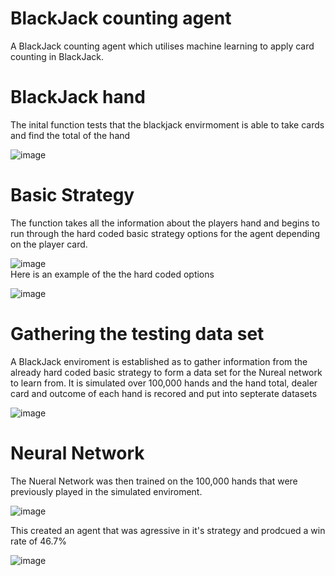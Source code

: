 # BlackJack counting agent

A BlackJack counting agent which utilises machine learning to apply card counting in BlackJack.

# BlackJack hand 

The inital function tests that the blackjack envirmoment is able to take cards and find the total of the hand

![image](https://github.com/fraser-steven/blackjack/assets/92175405/b394ed9e-5f79-4b0f-962d-3613ba841dba)

# Basic Strategy 

The function takes all the information about the players hand and begins to run through the hard coded basic strategy options for the agent depending on the player card.  

![image](https://github.com/fraser-steven/blackjack/assets/92175405/f1bff9a0-6d97-466e-9829-eb68cb06a845)                                  
Here is an example of the the hard coded options 

![image](https://github.com/fraser-steven/blackjack/assets/92175405/630f5695-6aee-4fc2-976e-fa4de1d1b61b)

# Gathering the testing data set 

 A BlackJack enviroment is established as to gather information from the already hard coded basic strategy to form a data set for the Nureal network to learn from. It is simulated over 100,000 hands and the hand total, dealer card and outcome of each hand is recored and put into septerate datasets
 
 ![image](https://github.com/fraser-steven/blackjack/assets/92175405/d5e68795-b2e0-43eb-99fe-af290e965cb1)

# Neural Network 

The Nueral Network was then trained on the 100,000 hands that were previously played in the simulated enviroment. 

![image](https://github.com/fraser-steven/blackjack/assets/92175405/5a7d00e7-08fe-45b8-9b11-786be91a1ca4)

This created an agent that was agressive in it's strategy and prodcued a win rate of 46.7%

![image](https://github.com/fraser-steven/blackjack/assets/92175405/564aed88-7cba-400f-88d3-df8955e3ffdc)



